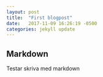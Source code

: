 ```yaml
---
layout: post
title:  "First blogpost"
date:   2017-11-09 16:26:19 -0500
categories: jekyll update
---
```

## Markdown
Testar skriva med markdown